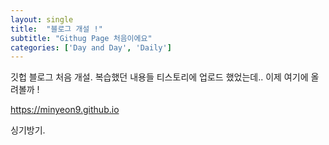 ```yaml
---
layout: single
title:  "블로그 개설 !"
subtitle: "Githug Page 처음이에요"
categories: ['Day and Day', 'Daily']
---
```


깃헙 블로그 처음 개설.
복습했던 내용들 티스토리에 업로드 했었는데.. 이제 여기에 올려볼까 !


https://minyeon9.github.io

싱기방기.
